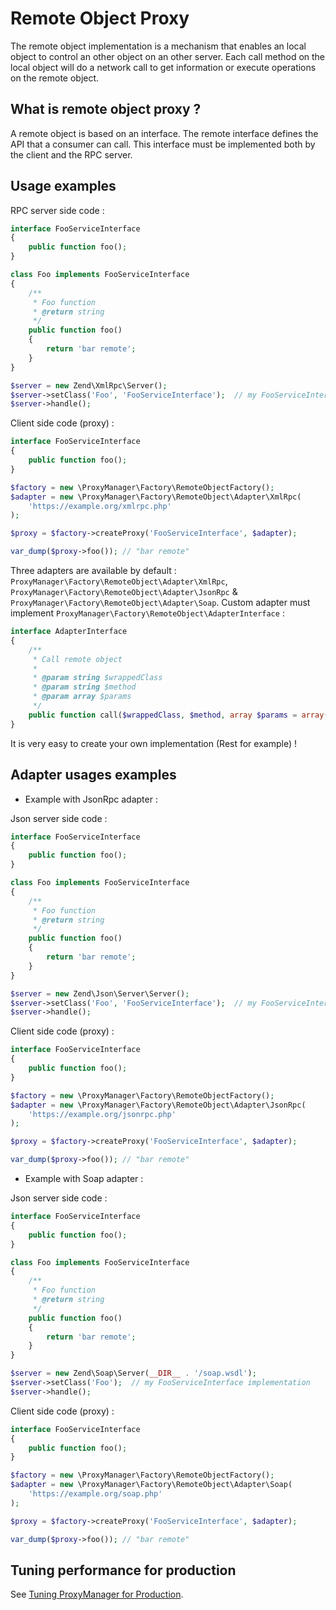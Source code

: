 # Remote Object Proxy

The remote object implementation is a mechanism that enables an local object to control an other object on an other server.
Each call method on the local object will do a network call to get information or execute operations on the remote object.

## What is remote object proxy ?

A remote object is based on an interface. The remote interface defines the API that a consumer can call. This interface 
must be implemented both by the client and the RPC server.

## Usage examples

RPC server side code :

```php
interface FooServiceInterface
{
    public function foo();
}

class Foo implements FooServiceInterface
{
    /**
     * Foo function
     * @return string
     */
    public function foo()
    {
        return 'bar remote';
    }
}

$server = new Zend\XmlRpc\Server();
$server->setClass('Foo', 'FooServiceInterface');  // my FooServiceInterface implementation
$server->handle();
```

Client side code (proxy) :

```php
interface FooServiceInterface
{
    public function foo();
}

$factory = new \ProxyManager\Factory\RemoteObjectFactory();
$adapter = new \ProxyManager\Factory\RemoteObject\Adapter\XmlRpc(
    'https://example.org/xmlrpc.php'
);

$proxy = $factory->createProxy('FooServiceInterface', $adapter);

var_dump($proxy->foo()); // "bar remote"
```

Three adapters are available by default : `ProxyManager\Factory\RemoteObject\Adapter\XmlRpc`, `ProxyManager\Factory\RemoteObject\Adapter\JsonRpc` & `ProxyManager\Factory\RemoteObject\Adapter\Soap`. Custom adapter must implement `ProxyManager\Factory\RemoteObject\AdapterInterface` :

```php
interface AdapterInterface
{
    /**
     * Call remote object
     *
     * @param string $wrappedClass
     * @param string $method
     * @param array $params
     */
    public function call($wrappedClass, $method, array $params = array());
}
```

It is very easy to create your own implementation (Rest for example) !

## Adapter usages examples

* Example with JsonRpc adapter :

Json server side code :

```php
interface FooServiceInterface
{
    public function foo();
}

class Foo implements FooServiceInterface
{
    /**
     * Foo function
     * @return string
     */
    public function foo()
    {
        return 'bar remote';
    }
}

$server = new Zend\Json\Server\Server();
$server->setClass('Foo', 'FooServiceInterface');  // my FooServiceInterface implementation
$server->handle();
```

Client side code (proxy) :

```php
interface FooServiceInterface
{
    public function foo();
}

$factory = new \ProxyManager\Factory\RemoteObjectFactory();
$adapter = new \ProxyManager\Factory\RemoteObject\Adapter\JsonRpc(
    'https://example.org/jsonrpc.php'
);

$proxy = $factory->createProxy('FooServiceInterface', $adapter);

var_dump($proxy->foo()); // "bar remote"
```

* Example with Soap adapter :

Json server side code :

```php
interface FooServiceInterface
{
    public function foo();
}

class Foo implements FooServiceInterface
{
    /**
     * Foo function
     * @return string
     */
    public function foo()
    {
        return 'bar remote';
    }
}

$server = new Zend\Soap\Server(__DIR__ . '/soap.wsdl');
$server->setClass('Foo');  // my FooServiceInterface implementation
$server->handle();
```

Client side code (proxy) :

```php
interface FooServiceInterface
{
    public function foo();
}

$factory = new \ProxyManager\Factory\RemoteObjectFactory();
$adapter = new \ProxyManager\Factory\RemoteObject\Adapter\Soap(
    'https://example.org/soap.php'
);

$proxy = $factory->createProxy('FooServiceInterface', $adapter);

var_dump($proxy->foo()); // "bar remote"
```

## Tuning performance for production

See [Tuning ProxyManager for Production](https://github.com/Ocramius/ProxyManager/blob/master/docs/tuning-for-production.md).
